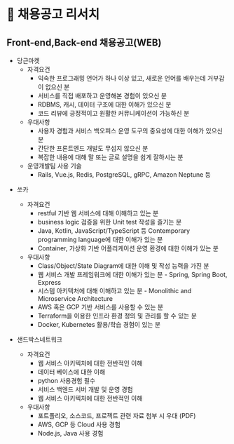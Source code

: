 # **📝 채용공고 리서치**

## Front-end,Back-end 채용공고(WEB)

* 당근마켓
  - 자격요건 
    + 익숙한 프로그래밍 언어가 하나 이상 있고, 새로운 언어를 배우는데 거부감이 없으신 분
    + 서비스를 직접 배포하고 운영해본 경험이 있으신 분 
    + RDBMS, 캐시, 데이터 구조에 대한 이해가 있으신 분
    + 코드 리뷰에 긍정적이고 원활한 커뮤니케이션이 가능하신 분
  - 우대사항 
    - 사용자 경험과 서비스 백오피스 운영 도구의 중요성에 대한 이해가 있으신 분
    - 간단한 프론트엔드 개발도 무섭지 않으신 분
    - 복잡한 내용에 대해 말 또는 글로 설명을 쉽게 잘하시는 분
  - 운영개발팀 사용 기술 
    - Rails, Vue.js, Redis, PostgreSQL, gRPC, Amazon Neptune 등

- 쏘카 

  - 자격요건
    - restful 기반 웹 서비스에 대해 이해하고 있는 분 
    - business logic 검증을 위한 Unit test 작성을 즐기는 분
    - Java, Kotlin, JavaScript/TypeScript 등 Contemporary programming language에 대한 이해가 있는 분
    - Container, 가상화 기반 어플리케이션 운영 환경에 대한 이해가 있는 분
  - 우대사항
    - Class/Object/State Diagram에 대한 이해 및 작성 능력을 가진 분
    - 웹 서비스 개발 프레임워크에 대한 이해가 있는 분 - Spring, Spring Boot, Express
    - 시스템 아키텍처에 대해 이해하고 있는 분 - Monolithic and Microservice Architecture
    - AWS 혹은 GCP 기반 서비스를 사용할 수 있는 분
    - Terraform을 이용한 인프라 환경 정의 및 관리를 할 수 있는 분
    - Docker, Kubernetes 활용/학습 경험이 있는 분

- 샌드박스네트워크

  - 자격요건
    - 웹 서비스 아키텍처에 대한 전반적인 이해
    - 데이터 베이스에 대한 이해
    - python 사용경험 필수
    - 서비스 백엔드 서버 개발 및 운영 경험
    - 웹 서비스 아키텍처에 대한 전반적인 이해
  - 우대사항
    - 포트폴리오, 소스코드, 프로젝트 관련 자료 첨부 시 우대 (PDF)
    - AWS, GCP 등 Cloud 사용 경험
    - Node.js, Java 사용 경험

  

  